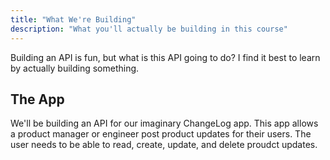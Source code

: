 ```yaml
---
title: "What We're Building"
description: "What you'll actually be building in this course"
---
```


Building an API is fun, but what is this API going to do? I find it best to learn by actually building something.

## The App

We'll be building an API for our imaginary ChangeLog app. This app allows a product manager or engineer post product updates for their users. The user needs to be able to read, create, update, and delete proudct updates.
